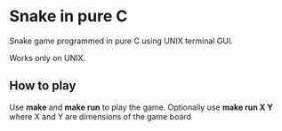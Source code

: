 # Snake in pure C
Snake game programmed in pure C using UNIX terminal GUI.

Works only on UNIX.

## How to play
Use **make** and **make run** to play the game.
Optionally use **make run X Y** where X and Y are dimensions of the game board
